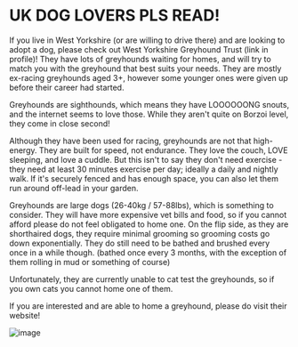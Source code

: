 # UK DOG LOVERS PLS READ!
If you live in West Yorkshire (or are willing to drive there) and are looking to adopt a dog, please check out West Yorkshire Greyhound Trust (link in profile)! They have lots of greyhounds waiting for homes, and will try to match you with the greyhound that best suits your needs. They are mostly ex-racing greyhounds aged 3+, however some younger ones were given up before their career had started. 

Greyhounds are sighthounds, which means they have LOOOOOONG snouts, and the internet seems to love those. While they aren't quite on Borzoi level, they come in close second!

Although they have been used for racing, greyhounds are not that high-energy. They are built for speed, not endurance. They love the couch, LOVE sleeping, and love a cuddle. But this isn't to say they don't need exercise - they need at least 30 minutes exercise per day; ideally a daily and nightly walk. If it's securely fenced and has enough space, you can also let them run around off-lead in your garden.

Greyhounds are large dogs (26-40kg / 57-88lbs), which is something to consider. They will have more expensive vet bills and food, so if you cannot afford please do not feel obligated to home one. On the flip side, as they are shorthaired dogs, they require minimal grooming so grooming costs go down exponentially. They do still need to be bathed and brushed every once in a while though. (bathed once every 3 months, with the exception of them rolling in mud or something of course)

Unfortunately, they are currently unable to cat test the greyhounds, so if you own cats you cannot home one of them.

If you are interested and are able to home a greyhound, please do visit their website!

![image](https://github.com/l1feonm4rs/l1feonm4rs/assets/143324379/5afe5833-200c-4099-81e1-5e2813fc9ff9)
